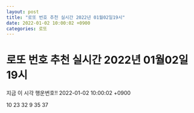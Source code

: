 ```yaml
---
layout: post
title: "로또 번호 추천 실시간 2022년 01월02일19시"
date: 2022-01-02 10:00:02 +0900
categories: 로또
---
```


# 로또 번호 추천 실시간 2022년 01월02일19시

지금 이 시각 행운번호!! 2022-01-02 10:00:02 +0900

 10  23  32  9  35  37 

